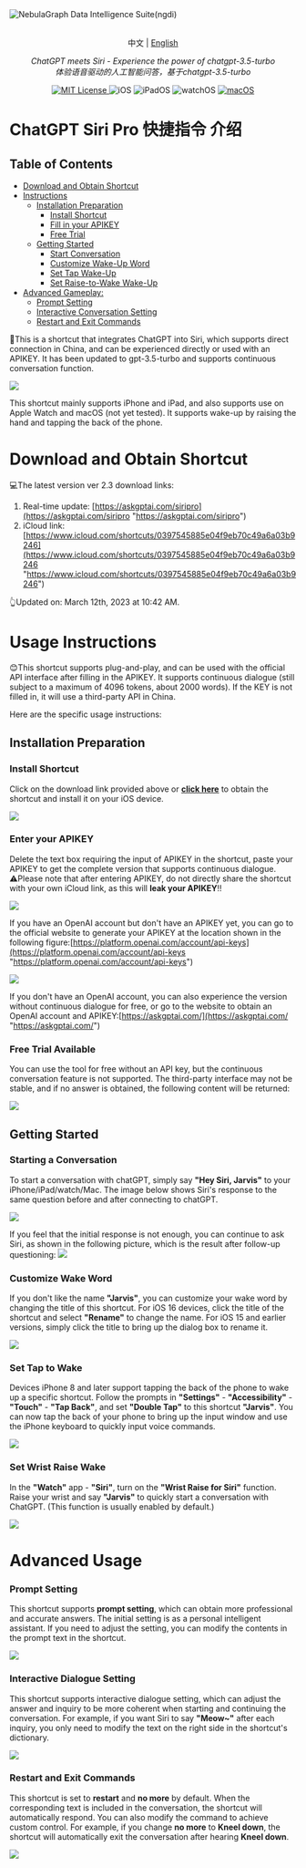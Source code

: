 <picture>
  <source media="(prefers-color-scheme: dark)" srcset="https://picloud-1302482767.cos.ap-nanjing.myqcloud.com/PicGo/202303121108782.png">
  <img alt="NebulaGraph Data Intelligence Suite(ngdi)" src="https://picloud-1302482767.cos.ap-nanjing.myqcloud.com/PicGo/202303121108782.png">
</picture>
<p align="center">
    <br> 中文 | <a href="README_en_US.md">English</a>
</p>
<p align="center">
    <em>ChatGPT meets Siri - Experience the power of chatgpt-3.5-turbo</em>
  <br>
    <em>体验语音驱动的人工智能问答，基于chatgpt-3.5-turbo</em>
</p>

<p align="center">
<a href="LICENSE" target="_blank">
    <img alt="MIT License" src="https://img.shields.io/badge/license-MIT-blue?style=flat-square" />
</a>

<!-- iOS Badge -->
<img alt="iOS" src="https://img.shields.io/badge/iOS-14--16-orange" />
  
<!-- iPadOS Badge -->
<img alt="iPadOS" src="https://img.shields.io/badge/iPadOS-14--16-brightgreen" />

<!-- watchOS Badge -->
<img alt="watchOS" src="https://img.shields.io/badge/watchOS-7--9-blue" />


<a href="https://github.com/yetone/openai-translator/releases" target="_blank">
<img alt="macOS" src="https://img.shields.io/badge/-macOS-black?style=flat-square&logo=apple&logoColor=white" />
</a>
</p>

# ChatGPT Siri Pro 快捷指令 介绍

## Table of Contents

- [Download and Obtain Shortcut](#download-and-obtain-shortcut)
- [Instructions](#instructions)
    - [Installation Preparation](#installation-preparation)
        - [Install Shortcut](#install-shortcut)
        - [Fill in your APIKEY](#fill-in-your-apikey)
        - [Free Trial](#free-trial)
    - [Getting Started](#getting-started)
        - [Start Conversation](#start-conversation)
        - [Customize Wake-Up Word](#customize-wake-up-word)
        - [Set Tap Wake-Up](#set-tap-wake-up)
        - [Set Raise-to-Wake Wake-Up](#set-raise-to-wake-wake-up)
- [Advanced Gameplay:](#advanced-gameplay)
    - [Prompt Setting](#prompt-setting)
    - [Interactive Conversation Setting](#interactive-conversation-setting)
    - [Restart and Exit Commands](#restart-and-exit-commands)

🎁This is a shortcut that integrates ChatGPT into Siri, which supports direct connection in China, and can be experienced directly or used with an APIKEY. It has been updated to gpt-3.5-turbo and supports continuous conversation function.

![](image/image_PjNt_VQgp0.png)

This shortcut mainly supports iPhone and iPad, and also supports use on Apple Watch and macOS (not yet tested). It supports wake-up by raising the hand and tapping the back of the phone.

# Download and Obtain Shortcut

💻The latest version ver 2.3 download links:

1. Real-time update: [https://askgptai.com/siripro](https://askgptai.com/siripro "https://askgptai.com/siripro")
2. iCloud link: [https://www.icloud.com/shortcuts/0397545885e04f9eb70c49a6a03b9246](https://www.icloud.com/shortcuts/0397545885e04f9eb70c49a6a03b9246 "https://www.icloud.com/shortcuts/0397545885e04f9eb70c49a6a03b9246")

👆Updated on: March 12th, 2023 at 10:42 AM.

# Usage Instructions

😊This shortcut supports plug-and-play, and can be used with the official API interface after filling in the APIKEY. It supports continuous dialogue (still subject to a maximum of 4096 tokens, about 2000 words). If the KEY is not filled in, it will use a third-party API in China.

Here are the specific usage instructions:

## Installation Preparation

### **Install Shortcut**

Click on the download link provided above or [**click here**](https://askgptai.com/siripro "click here") to obtain the shortcut and install it on your iOS device.

![](image/image_NZ044oMPVm.png)

### **Enter your APIKEY**

Delete the text box requiring the input of APIKEY in the shortcut, paste your APIKEY to get the complete version that supports continuous dialogue. ⚠Please note that after entering APIKEY, do not directly share the shortcut with your own iCloud link, as this will **leak your APIKEY**!!

![](image/image_QRGnPemXYy.png)

If you have an OpenAI account but don't have an APIKEY yet, you can go to the official website to generate your APIKEY at the location shown in the following figure:[https://platform.openai.com/account/api-keys](https://platform.openai.com/account/api-keys "https://platform.openai.com/account/api-keys")

![](image/image_k-2zOdkU11.png)

If you don't have an OpenAI account, you can also experience the version without continuous dialogue for free, or go to the website to obtain an OpenAI account and APIKEY:[https://askgptai.com/](https://askgptai.com/ "https://askgptai.com/")

### **Free Trial Available**

You can use the tool for free without an API key, but the continuous conversation feature is not supported. The third-party interface may not be stable, and if no answer is obtained, the following content will be returned:

![](image/6f476e7af6f9701f8754b22cb461afb_CI_2MAoNXj.jpg)

## Getting Started


### **Starting a Conversation**

To start a conversation with chatGPT, simply say **"Hey Siri, Jarvis"** to your iPhone/iPad/watch/Mac. The image below shows Siri's response to the same question before and after connecting to chatGPT.

![](image/705663e1c9176e4fca0b9056fcadb21_ERCDQFZ79x.jpg)

If you feel that the initial response is not enough, you can continue to ask Siri, as shown in the following picture, which is the result after follow-up questioning:
![](image/afaef5bd416526d474598643bee6dfa_spZr_zyWYJ.jpg)

### **Customize Wake Word**

If you don't like the name **"Jarvis"**, you can customize your wake word by changing the title of this shortcut. For iOS 16 devices, click the title of the shortcut and select **"Rename"** to change the name. For iOS 15 and earlier versions, simply click the title to bring up the dialog box to rename it.

![](image/image_tOpmUCfQQP.png)

### **Set Tap to Wake**

Devices iPhone 8 and later support tapping the back of the phone to wake up a specific shortcut. Follow the prompts in **"Settings"** - **"Accessibility"** - **"Touch"** - **"Tap Back"**, and set **"Double Tap"** to this shortcut **"Jarvis"**. You can now tap the back of your phone to bring up the input window and use the iPhone keyboard to quickly input voice commands.

![](image/c288b5ecb223e95dd186e2c8ebb68ef_xG0pc0KyRD.jpg)

### **Set Wrist Raise Wake**

In the **"Watch"** app - **"Siri"**, turn on the **"Wrist Raise for Siri"** function. Raise your wrist and say **"Jarvis"** to quickly start a conversation with ChatGPT. (This function is usually enabled by default.)

![](image/a65bc8ef1f852dbeca879b033e8903f_n-ghQztebZ.jpg)


# Advanced Usage

### **Prompt Setting**

This shortcut supports **prompt setting**, which can obtain more professional and accurate answers. The initial setting is as a personal intelligent assistant. If you need to adjust the setting, you can modify the contents in the prompt text in the shortcut.

![](image/image_vSkL4GuSGY.png)

### **Interactive Dialogue Setting**

This shortcut supports interactive dialogue setting, which can adjust the answer and inquiry to be more coherent when starting and continuing the conversation. For example, if you want Siri to say **"Meow~"** after each inquiry, you only need to modify the text on the right side in the shortcut's dictionary.

![](image/faa100933f44aaebd821753e409a831_fohP-0E7L8.jpg)

### **Restart and Exit Commands**

This shortcut is set to **restart** and **no more** by default. When the corresponding text is included in the conversation, the shortcut will automatically respond. You can also modify the command to achieve custom control. For example, if you change **no more** to **Kneel down**, the shortcut will automatically exit the conversation after hearing **Kneel down**.

![](image/cfe23807baa05e8a464a4df11e06165_zXOncxjqjM.jpg)
